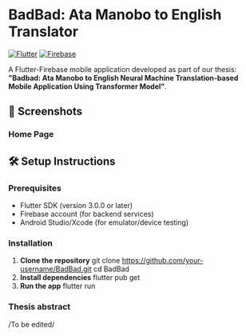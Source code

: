 # BadBad: Ata Manobo to English Translator

[![Flutter](https://img.shields.io/badge/Flutter-%2302569B.svg?logo=Flutter&logoColor=white)](https://flutter.dev)
[![Firebase](https://img.shields.io/badge/Firebase-FFCA28?logo=firebase&logoColor=black)](https://firebase.google.com)

A Flutter-Firebase mobile application developed as part of our thesis:  
**"Badbad: Ata Manobo to English Neural Machine Translation-based Mobile Application Using Transformer Model"**.

## 📱 Screenshots
### Home Page


## 🛠️ Setup Instructions

### Prerequisites
- Flutter SDK (version 3.0.0 or later)
- Firebase account (for backend services)
- Android Studio/Xcode (for emulator/device testing)

### Installation
1. **Clone the repository**
   git clone https://github.com/your-username/BadBad.git
   cd BadBad
2. **Install dependencies**
   flutter pub get
2. **Run the app**
   flutter run

### Thesis abstract

/To be edited/


